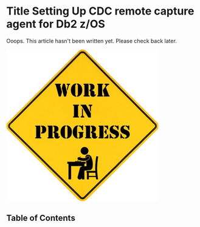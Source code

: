 # Title Setting Up CDC remote capture agent for Db2 z/OS

Ooops. This article hasn't been written yet. Please check back later.

![Roadwork](images/work_in_progress.jpg)

## Table of Contents
